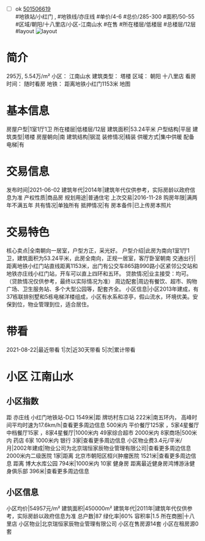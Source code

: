- [ ] ok [501506619](https://bj.5i5j.com/ershoufang/501506619.html)  
 #地铁站/小红门 ,  #地铁线/亦庄线
#单价/4-6 #总价/285-300 #面积/50-55   #区域/朝阳/十八里店/小区-江南山水 #在售 #所在楼层/低楼层 #总楼层/12层 #layout 
![layout](http://image2a.5i5j.com/bdir/layout/5ec6a43ab3ce4c7e9e6768180c469ca5.jpg_P5.jpg) 
# 简介 
 295万,  5.54万/m² 
小区： 江南山水
建筑类型： 塔楼
区域： 朝阳 十八里店
看房时间： 随时看房
地铁： 距离地铁小红门1153米 地图
# 基本信息 
 房屋户型|1室1厅1卫
所在楼层|低楼层/12层
建筑面积|53.24平米
户型结构|平层
建筑类型|塔楼
房屋朝向|南
建筑结构|钢混
装修情况|精装
供暖方式|集中供暖
配备电梯|有
# 交易信息 
 发布时间|2021-06-02
建筑年代|2014年|建筑年代仅供参考，实际房龄以政府信息为准
产权性质|商品房
规划用途|普通住宅
上次交易|2016-11-28
购房年限|满两年不满五年
共有情况|单独所有
抵押情况|有
房本备件|已上传房本照片
# 交易特色 
 核心卖点|全南朝向一居室，户型方正，采光好。
户型介绍|此房为南向1室1厅1卫，建筑面积为53.24平米，此房全南向，正规一居室，客厅卧室朝南
交通出行|距离地铁小红门站直线距离1153米，出门有公交车865路990路小区紧邻公交站和地铁亦庄线小红门站，开车可以直上四环和五环。
贷款情况|业主接受：均可。（贷款情况仅供参考，最终以实际情况为准）
周边配套|周边有餐饮、超市、购物广场、卫生服务站、多个大型公园等，配套齐全。
小区信息|小区2013年建成，有37栋联排别墅和5栋电梯洋楼组成，小区有水系和凉亭，假山流水，环境优美。安保到位，物业管理到位，适合居住。
# 带看 
 2021-08-22|最近带看	 1|次|近30天带看	 5|次|累计带看
# 小区 江南山水
## 小区指数 
 距 亦庄线 小红门地铁站-D口 1549米|距 牌坊村东口站 222米|南五环内， 高峰时间平均时速为17.6km/h|查看更多周边信息
500米内 平价餐厅125家 ，5家4星餐厅
中档餐厅15家 ，8家4星餐厅|1000米内 49家综合超市
2000米内 8家商场|500米内 药店 6家
1000米内 银行 3家|查看更多周边信息
小区物业费3.4元/平米/月|2002年建成|物业公司为北京瑞恒家辰物业管理有限公司|查看更多周边信息
2000米内二级医院 1家|距离 北京市朝阳区桓兴肿瘤医院  1521米|查看更多周边信息
距离 博大水库公园 794米|1000米内 10家 健身房
距离最近健身房鸿博游泳健身俱乐部 396米|查看更多周边信息
## 小区信息 
 小区均价|54957元/m²
建筑面积|450000m²
建筑年代|2011年|建筑年代仅供参考，实际房龄以政府信息为准
总户数|87
绿化率|60%
容积率|1.5
所在商圈|十八里店
小区物业|北京瑞恒家辰物业管理有限公司
小区在售房源14套
小区在租房源0套
